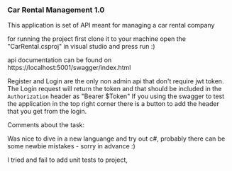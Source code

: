 ﻿### Car Rental Management 1.0

This application is set of API meant for managing a car rental company

for running the project first clone it to your machine open the "CarRental.csproj" in visual studio and press run :)

api documentation can be found on https://localhost:5001/swagger/index.html


Register and Login are the only non admin api that don't require jwt token.
The Login request will return the token and that should be included in the `Authorization` header as "Bearer $Token"
If you using the swagger to test the application in the top right corner there is a button to add the header that you get from the login.

Comments about the task:

Was nice to dive in a new languange and try out c#, probably there can be some newbie mistakes - sorry in advance :)

I tried and fail to add unit tests to project, 